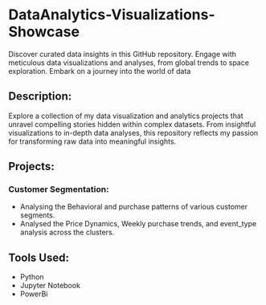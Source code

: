 # DataAnalytics-Visualizations-Showcase
Discover curated data insights in this GitHub repository. Engage with meticulous data visualizations and analyses, from global trends to space exploration. Embark on a journey into the world of data

## Description:
Explore a collection of my data visualization and analytics projects that unravel compelling stories hidden within complex datasets. From insightful visualizations to in-depth data analyses, this repository reflects my passion for transforming raw data into meaningful insights.

## Projects:
### Customer Segmentation:
- Analysing the Behavioral and purchase patterns of various customer segments.
- Analysed the Price Dynamics, Weekly purchase trends, and event_type analysis across the clusters.

## Tools Used:
- Python
- Jupyter Notebook
- PowerBi
  
